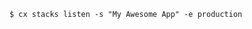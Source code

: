 <!-- usedin: [ _includes/_inlines/Toolbelt/common/stacks/stacks_example.md] -->

```
$ cx stacks listen -s "My Awesome App" -e production
```
